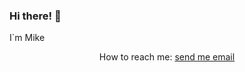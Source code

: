 ### Hi there! 👋 
I`m Mike
<p align='center'>
  How to reach me: <a href='mailto:mikelpsv@gmail.com'>send me email</a>
</p>
<!--
**mikelpsv/mikelpsv** is a ✨ _special_ ✨ repository because its `README.md` (this file) appears on your GitHub profile.

Here are some ideas to get you started:

- 🔭 I’m currently working on ...
- 🌱 I’m currently learning ...
- 👯 I’m looking to collaborate on ...
- 🤔 I’m looking for help with ...
- 💬 Ask me about ...
- 📫 How to reach me: ...
- 😄 Pronouns: ...
- ⚡ Fun fact: ...
-->
